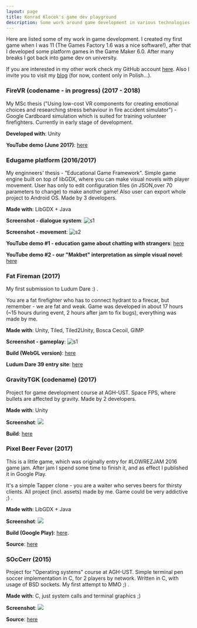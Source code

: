 ```yaml
---
layout: page
title: Konrad Klocek's game dev playground
description: Some work around game development in various technologies
---
```


Here are listed some of my work in game development. I created my first game when I was 11 (The Games Factory 1.6 was a nice software!), after that I developed some platform games in the Game Maker 6.0. After many breaks I got back into game dev on university.

If you are interested in my other work check my GitHub account [here](https://github.com/kklocek).
Also I invite you to visit my [blog](http://www.konradklocek.com) (for now, content only in Polish...).
### FireVR (codename - in progress) (2017 - 2018)

My MSc thesis ("Using low-cost VR components for creating emotional choices and researching stress behaviour in fire accident simulator") - Google Cardboard simulation which is suited for training volunteer firefighters. Currently in early stage of development.

**Developed with**: Unity

**YouTube demo (June 2017)**: [here](https://www.youtube.com/watch?v=IvGKvphuljE)

### Edugame platform (2016/2017)

My enginneers' thesis - "Educational Game Framework".
Simple game engine built on top of libGDX, where you can make visual novels with player movement. User has only to edit configuration files (in JSON,over 70 parameters to change) to make another game!
Also user can export whole project to Android OS.
Made by 3 developers.

**Made with**: LibGDX + Java

**Screenshot - dialogue system**:
![s1](Edugame/s2.png)

**Screenshot - movement**:
![s2](Edugame/s1.png)

**YouTube demo #1 - education game about chatting with strangers**: [here](https://www.youtube.com/watch?v=DTX4qs2ZeYc)

**YouTube demo #2 - our "Makbet" interpretation as simple visual novel**: [here](https://www.youtube.com/watch?v=m0y6fZlfhCI) 

### Fat Fireman (2017)

My first submission to Ludum Dare :) .

You are a fat firefighter who has to connect hydrant to a firecar, but remember - we are fat and weak.
Game was developed in about 17 hours (~15 hours during event, 2 hours after jam to fix bugs), everything was made by me.

**Made with**: Unity, Tiled, Tiled2Unity, Bosca Cecoil, GIMP

**Screenshot - gameplay**:
![s1](FatFireman/s1.png)

**Build (WebGL version)**: [here](https://xqwzts251.itch.io/fat-fireman)

**Ludum Dare 39 entry site**: [here](https://ldjam.com/events/ludum-dare/39/fat-fireman)

### GravityTGK (codename) (2017)

Project for game development course at AGH-UST. Space FPS, where bullets are affected by gravity. Made by 2 developers.

**Made with**: Unity

**Screenshot**:
![](GravityTGK/s1.png)

**Build**: [here](https://www.dropbox.com/s/7yfy182zz8il0yf/GravityTGK.zip?dl=0)

### Pixel Beer Fever (2017)

This is a little game, which was originally entry for #LOWREZJAM 2016 game jam. After jam I spend some time to finish it, and as effect I published it in Google Play.

It's a simple Tapper clone - you are a waiter who serves beers for thirsty clients. All project (incl. assets) made by me.
Game could be very addictive ;) .

**Made with**: LibGDX + Java

**Screenshot**:
![](PixelBeerFever/s1.png) 

**Build (Google Play)**: [here](https://play.google.com/store/apps/details?id=com.klocek.lowrez).

**Source**: [here](https://github.com/kklocek/PixelBeerFever)

### SOcCerr (2015)

Project for "Operating systems" course at AGH-UST. Simple terminal pen soccer implementation in C, for 2 players by network. Written in C, with usage of BSD sockets. My first attempt to MMO ;) .

**Made with**: C, just system calls and terminal graphics ;)

**Screenshot**:
![](Soccer/s1.png)

**Source**: [here](https://github.com/kklocek/SOcCerr)
